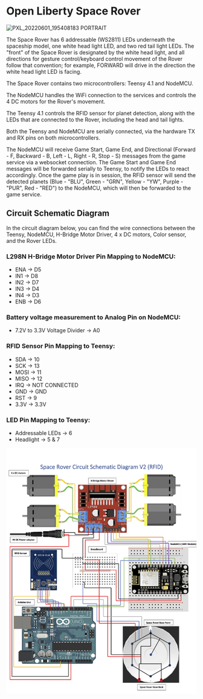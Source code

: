 # Open Liberty Space Rover

![PXL_20220601_195408183 PORTRAIT](https://user-images.githubusercontent.com/29461649/171947809-2c4b5d0b-51a4-471a-8e71-2164c8137d4f.jpg)

The Space Rover has 6 addressable (WS2811) LEDs underneath the spaceship model, one white head light LED, and two red tail light LEDs. The "front" of the Space Rover is designated by the white head light, and all directions for gesture control/keyboard control movement of the Rover follow that convention; for example, FORWARD will drive in the direction the white head light LED is facing.

The Space Rover contains two microcontrollers: Teensy 4.1 and NodeMCU.

The NodeMCU handles the WiFi connection to the services and controls the 4 DC motors for the Rover's movement.

The Teensy 4.1 controls the RFID sensor for planet detection, along with the LEDs that are connected to the Rover, including the head and tail lights.

Both the Teensy and NodeMCU are serially connected, via the hardware TX and RX pins on both microcontrollers.

The NodeMCU will receive Game Start, Game End, and Directional (Forward - F, Backward - B, Left - L, Right - R, Stop - S) messages from the game service via a websocket connection. The Game Start and Game End messages will be forwarded serially to Teensy, to notify the LEDs to react accordingly. Once the game play is in session, the RFID sensor will send the detected planets (Blue - "BLU", Green - "GRN", Yellow - "YW", Purple - "PUR", Red - "RED") to the NodeMCU, which will then be forwarded to the game service.

## Circuit Schematic Diagram

In the circuit diagram below, you can find the wire connections between the Teensy, NodeMCU, H-Bridge Motor Driver, 4 x DC motors, Color sensor, and the Rover LEDs.

### L298N H-Bridge Motor Driver Pin Mapping to NodeMCU:
- ENA -> D5
- IN1 -> D8
- IN2 -> D7
- IN3 -> D4
- IN4 -> D3
- ENB -> D6

### Battery voltage measurement to Analog Pin on NodeMCU:
- 7.2V to 3.3V Voltage Divider -> A0

### RFID Sensor Pin Mapping to Teensy:
- SDA -> 10
- SCK -> 13
- MOSI -> 11
- MISO -> 12
- IRQ -> NOT CONNECTED
- GND -> GND
- RST -> 9
- 3.3V -> 3.3V

### LED Pin Mapping to Teensy:
- Addressable LEDs -> 6
- Headlight -> 5 & 7

![Space Rover Circuit Schematic Diagram](../../images/SpaceRover_Circuit_Schematic.png)

